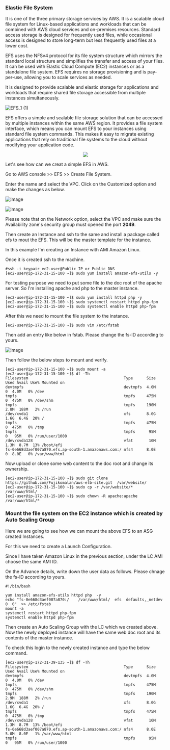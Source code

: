 ### Elastic File System

It is one of the three primary storage services by AWS. It is a scalable cloud file system for Linux-based applications and workloads that can be combined with AWS cloud services and on-premises resources. Standard access storage is designed for frequently used files, while occasional access is designed to store long-term but less frequently used files at a lower cost.

EFS uses the NFSv4 protocol for its file system structure which mirrors the standard local structure and simplifies the transfer and access of your files. It can be used with Elastic Cloud Compute (EC2) instances or as a standalone file system. EFS requires no storage provisioning and is pay-per-use, allowing you to scale services as needed.

It is designed to provide scalable and elastic storage for applications and workloads that require shared file storage accessible from multiple instances simultaneously.

![EFS_1 (1)](https://github.com/jijinmichael/EFS/assets/134680540/bef3305b-7717-4059-8b53-58de89bc38f0)

EFS offers a simple and scalable file storage solution that can be accessed by multiple instances within the same AWS region. It provides a file system interface, which means you can mount EFS to your instances using standard file system commands. This makes it easy to migrate existing applications that rely on traditional file systems to the cloud without modifying your application code.

<p align="center">
  <img src="https://github.com/jijinmichael/EFS/assets/134680540/b25e76f7-c96a-4b05-9348-74b088b43510"/>
</p>

Let's see how can we creat a simple EFS in AWS.

Go to AWS console >> EFS >> Create File System.

Enter the name and select the VPC. Click on the Customized option and make the changes as below.

![image](https://github.com/jijinmichael/EFS/assets/134680540/05ab38ba-b349-4c3f-949e-da23081ce719)

![image](https://github.com/jijinmichael/EFS/assets/134680540/9e22b0da-67cf-4d59-b76a-f14d1cec61ee)

Please note that on the Network option, select the VPC and make sure the Availability zone's security group must opened the port **2049**.

Then create an Instance and ssh to the same and install a package called efs to mout the EFS. This will be the master template for the instance. 

In this example I'm creating an Instance with AMI Amazon Linux.

Once it is created ssh to the machine.
```
#ssh -i keypair ec2-user@Public IP or Public DNS
[ec2-user@ip-172-31-15-100 ~]$ sudo yum install amazon-efs-utils -y
```
For testing purpose we need to put some file to the doc root of the apache server. So I'm installing apache and php to the master instance.
```
[ec2-user@ip-172-31-15-100 ~]$ sudo yum install httpd php -y
[ec2-user@ip-172-31-15-100 ~]$ sudo systemctl restart httpd php-fpm 
[ec2-user@ip-172-31-15-100 ~]$ sudo systemctl enable httpd php-fpm
```
After this we need to mount the file system to the instance. 
```
[ec2-user@ip-172-31-15-100 ~]$ sudo vim /etc/fstab
```
Then add an entry like below in fstab. Please change the fs-ID according to yours.

![image](https://github.com/jijinmichael/EFS/assets/134680540/d30b83d9-b885-434a-bc6a-45a23e2d628a)

Then follow the below steps to mount and verify.
```
[ec2-user@ip-172-31-15-100 ~]$ sudo mount -a
[ec2-user@ip-172-31-15-100 ~]$ df -Th
Filesystem                                          Type      Size  Used Avail Use% Mounted on
devtmpfs                                            devtmpfs  4.0M     0  4.0M   0% /dev
tmpfs                                               tmpfs     475M     0  475M   0% /dev/shm
tmpfs                                               tmpfs     190M  2.8M  188M   2% /run
/dev/xvda1                                          xfs       8.0G  1.6G  6.4G  20% /
tmpfs                                               tmpfs     475M     0  475M   0% /tmp
tmpfs                                               tmpfs      95M     0   95M   0% /run/user/1000
/dev/xvda128                                        vfat       10M  1.3M  8.7M  13% /boot/efi
fs-0e668d3aef007a870.efs.ap-south-1.amazonaws.com:/ nfs4      8.0E     0  8.0E   0% /var/www/html
```
Now upload or clone some web content to the doc root and change its ownership.
```
[ec2-user@ip-172-31-15-100 ~]$ sudo git clone https://github.com/Fujikomalan/aws-elb-site.git  /var/website/ 
[ec2-user@ip-172-31-15-100 ~]$ sudo cp -r /var/website/*  /var/www/html/
[ec2-user@ip-172-31-15-100 ~]$ sudo chown -R apache:apache /var/www/html/*
```

### Mount the file system on the EC2 instance which is created by Auto Scaling Group

Here we are going to see how we can mount the above EFS to an ASG created Instances.

For this we need to create a Launch Configuration.

Since I have taken Amazon Linux in the previous section, under the LC AMI choose the same AMI ID.

On the Advance details, write down the user data as follows. Please chnage the fs-ID according to yours.
```
#!/bin/bash

yum install amazon-efs-utils httpd php  -y
echo "fs-0e668d3aef007a870:/    /var/www/html/  efs  defaults,_netdev  0  0"  >> /etc/fstab
mount -a
systemctl restart httpd php-fpm
systemctl enable httpd php-fpm
```
Then create an Auto Scaling Group with the LC which we created above. Now the newly deployed instance will have the same web doc root and its contents of the master instance.

To check this login to the newly created instance and type the below command.
```
[ec2-user@ip-172-31-39-135 ~]$ df -Th
Filesystem                                          Type      Size  Used Avail Use% Mounted on
devtmpfs                                            devtmpfs  4.0M     0  4.0M   0% /dev
tmpfs                                               tmpfs     475M     0  475M   0% /dev/shm
tmpfs                                               tmpfs     190M  2.9M  188M   2% /run
/dev/xvda1                                          xfs       8.0G  1.6G  6.4G  20% /
tmpfs                                               tmpfs     475M     0  475M   0% /tmp
/dev/xvda128                                        vfat       10M  1.3M  8.7M  13% /boot/efi
fs-0e668d3aef007a870.efs.ap-south-1.amazonaws.com:/ nfs4      8.0E  5.0M  8.0E   1% /var/www/html
tmpfs                                               tmpfs      95M     0   95M   0% /run/user/1000
```






